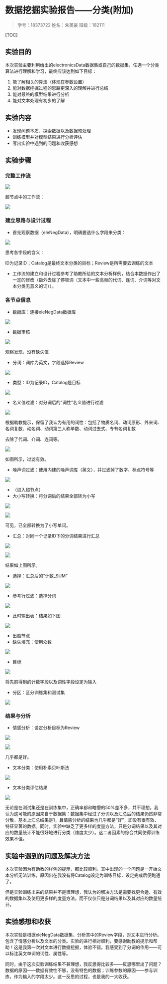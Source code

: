 # 数据挖掘实验报告——分类(附加)

> 学号：18373722
> 姓名：朱英豪
> 班级：182111

[TOC]

## 实验目的

本次实验主要利用给出的electronicsData数据集或自己的数据集，任选一个分类算法进行理解和学习，最终应该达到如下目标：

1. 能了解相关的算法（体现在参数设置）
2. 能对数据挖掘过程的思路更深入的理解并进行总结
3. 能对最终的模型结果进行分析
4. 能对文本处理有初步的了解

## 实验内容

- 发现问题本质、探索数据以及数据预处理
- 训练模型并对模型结果进行分析评估
- 写出实验中遇到的问题和收获感想

## 实验步骤

### 完整工作流

![](img/2020-12-30-09-50-44.png)

超节点中的工作流：

![](img/2020-12-29-17-11-21.png)

### 建立思路与设计过程

- 首先观察数据（eleNegData），明确要选什么字段来分类：

![](img/2020-12-29-17-12-58.png)

思考各字段的含义：

ID为记录ID；Catalog是最终文本分类的目标；Review是所需要去训练的文本

- 工作流的建立和设计过程参考了助教所给的文本分析样例，结合本数据作出了一定的修改（额外去除了停顿词（文本中一些高频的代词、连词、介词等对文本分类无意义的词））。

### 各节点信息

- 数据库：连接eleNegData数据库

![](img/2020-12-29-17-19-51.png)

- 数据审核

![](img/2020-12-29-17-32-40.png)

观察发现，没有缺失值

- 分词：词库为英文，字段选择Review

![](img/2020-12-29-17-21-18.png)

- 类型：ID为记录ID，Catalog是目标

![](img/2020-12-29-17-22-51.png)

- 名义值过滤：对分词后的“词性”名义值进行过滤

![](img/2020-12-29-17-23-23.png)

根据助教提示，保留了我认为有用的词性：包括了物质名词、动词原形、外来词、名词复数、动名词、动词第三人称单数、动词过去式、专有名词复数

去除了代词、介词、连词等。

![](img/2020-12-30-09-54-37.png)

如图所示，过滤有效。

- 噪声词过滤：使用内建的噪声词库（英文），并过滤掉了数字、标点符号等

![](img/2020-12-29-17-25-55.png)

- （进入超节点）
- 大小写转换：将分词后的结果全部转为小写

![](img/2020-12-29-17-27-13.png)

![](img/2020-12-30-10-00-17.png)

可见，已全部转换为了小写单词。

- 汇总：对同一个记录ID下的分词结果进行汇总

![](img/2020-12-29-17-28-04.png)

![](img/2020-12-30-10-01-19.png)

结果如上图所示。

- 选择：汇总后的“计数_SUM”

![](img/2020-12-29-17-28-28.png)

- 参考行过滤：选择分词

![](img/2020-12-29-17-29-23.png)

- 此时输出表：结果如下图

![](img/2020-12-29-17-30-55.png)

- 出超节点
- 缺失填充：使用众数

![](img/2020-12-29-17-31-53.png)

- 目标

![](img/2020-12-29-17-33-30.png)

将先前得到的计数字段以及词性字段设定为输入

- 分区：区分训练集和测试集

![](img/2020-12-30-09-52-50.png)

### 结果与分析

- 情感分析：设定分析目标为Review

![](img/2020-12-29-17-37-23.png)

![](img/2020-12-29-17-38-10.png)

几乎都是好。

- 文本分类：使用朴素贝叶斯法

![](img/2020-12-29-17-34-57.png)

- 文本分类评估结果

![](img/2020-12-30-09-53-21.png)

无论是在测试集还是在训练集中，正确率都和瞎懵的50%差不多，并不理想。我认为这可能的原因来自于数据集：数据集中经过了分词以及汇总后的结果仍然非常分散，基本上汇总结果是1，且情感分析的结果也几乎都是“好”，即没有很有效、特征显著的数据。同时，实验中缺乏了更多样的度量方法，只是分词结果以及其对应的数量统计不能很好地进行分类（维度太少）。这二者因素的综合共同使得训练效果不佳。

## 实验中遇到的问题及解决方法

本次实验因为有助教的样例的提示，都比较顺利。其中出现的一个问题是一开始文本分析无法训练，原因出在我没有将Catalog设定为训练目标，设定完成后便跑通了。

但是实验训练出来的结果并不是很理想，我认为的解决方法是需要找更合适、有效的数据集以及使用更多样的度量方法，而不仅仅只是分词结果以及其对应的数量统计。

## 实验感想和收获

本次实验是根据eleNegData数据集，分析其中的Review字段，对文本进行分析。包含了情感分析以及文本的分类。实验的进行相对顺利，要感谢助教的提示和帮助！这是我第一次对文本进行数据挖掘，体验不错。我感受到了分词的作用——可以标注英文单词的词性、属性等。

同时，由于这次实验训练结果不甚理想，我反思得比较多——反思哪里出了问题？数据的原因——数据有效性不够，没有特色的数据；训练参数的原因——参与训练，作为输入的字段太少。这一反思的过程，也是我的一大收获。
